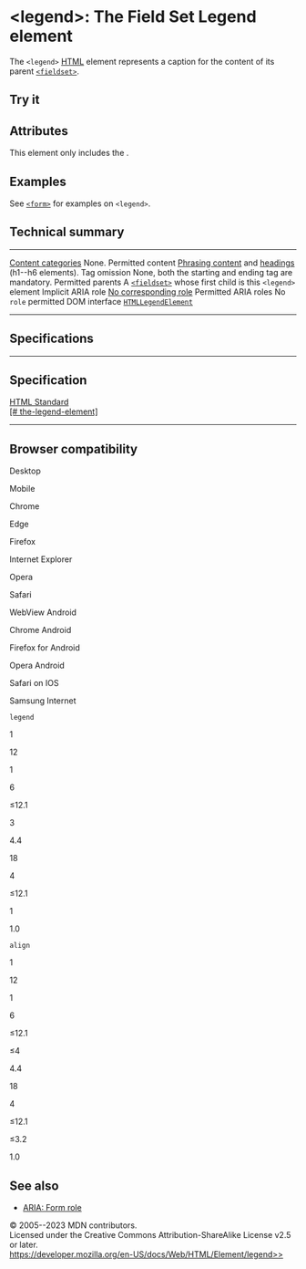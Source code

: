 \<legend\>: The Field Set Legend element
========================================

The `<legend>` [HTML](../index) element represents a caption for the
content of its parent [`<fieldset>`](fieldset).

Try it
------

Attributes
----------

This element only includes the [](_Resources/Markup%20And%20Styling/html/global_attributes/index.md).

Examples
--------

See [`<form>`](form) for examples on `<legend>`.

Technical summary
-----------------

  --------------------------------------------- ----------------------------------------------------------------------------------------------------------------
  [Content categories](../content_categories)   None.
  Permitted content                             [Phrasing content](../content_categories#phrasing_content) and [headings](heading_elements) (h1--h6 elements).
  Tag omission                                  None, both the starting and ending tag are mandatory.
  Permitted parents                             A [`<fieldset>`](fieldset) whose first child is this `<legend>` element
  Implicit ARIA role                            [No corresponding role](https://www.w3.org/TR/html-aria/#dfn-no-corresponding-role)
  Permitted ARIA roles                          No `role` permitted
  DOM interface                                 [`HTMLLegendElement`](https://developer.mozilla.org/en-US/docs/Web/API/HTMLLegendElement)
  --------------------------------------------- ----------------------------------------------------------------------------------------------------------------

Specifications
--------------

  ------------------------------------------------------------------------------------------------------------

Specification
  ------------------------------------------------------------------------------------------------------------

  [HTML Standard\
  [\#
  the-legend-element]](https://html.spec.whatwg.org/multipage/form-elements.html#the-legend-element)

  ------------------------------------------------------------------------------------------------------------

Browser compatibility
---------------------

Desktop

Mobile

Chrome

Edge

Firefox

Internet Explorer

Opera

Safari

WebView Android

Chrome Android

Firefox for Android

Opera Android

Safari on IOS

Samsung Internet

`legend`

1

12

1

6

≤12.1

3

4.4

18

4

≤12.1

1

1.0

`align`

1

12

1

6

≤12.1

≤4

4.4

18

4

≤12.1

≤3.2

1.0

See also
--------

- [ARIA: Form
    role](https://developer.mozilla.org/en-US/docs/Web/Accessibility/ARIA/Roles/form_role)

© 2005--2023 MDN contributors.\
Licensed under the Creative Commons Attribution-ShareAlike License v2.5
or later.\
https://developer.mozilla.org/en-US/docs/Web/HTML/Element/legend>>
